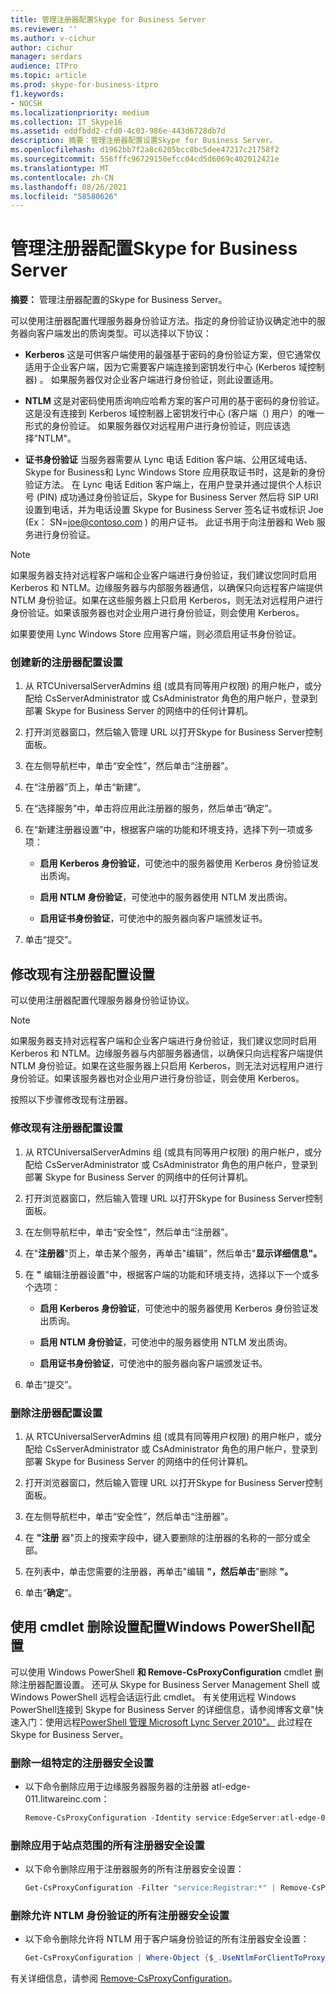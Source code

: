 ```yaml
---
title: 管理注册器配置Skype for Business Server
ms.reviewer: ''
ms.author: v-cichur
author: cichur
manager: serdars
audience: ITPro
ms.topic: article
ms.prod: skype-for-business-itpro
f1.keywords:
- NOCSH
ms.localizationpriority: medium
ms.collection: IT_Skype16
ms.assetid: eddfbdd2-cfd0-4c03-986e-443d6728db7d
description: 摘要：管理注册器配置设置Skype for Business Server。
ms.openlocfilehash: d1962bb7f2a8c6205bcc8bc5dee47217c21758f2
ms.sourcegitcommit: 556fffc96729150efcc04cd5d6069c402012421e
ms.translationtype: MT
ms.contentlocale: zh-CN
ms.lasthandoff: 08/26/2021
ms.locfileid: "58580626"
---
```

# <a name="manage-registrar-configuration-settings-in-skype-for-business-server"></a>管理注册器配置Skype for Business Server
 
**摘要：** 管理注册器配置的Skype for Business Server。
  
可以使用注册器配置代理服务器身份验证方法。指定的身份验证协议确定池中的服务器向客户端发出的质询类型。可以选择以下协议：
  
- **Kerberos** 这是可供客户端使用的最强基于密码的身份验证方案，但它通常仅适用于企业客户端，因为它需要客户端连接到密钥发行中心 (Kerberos 域控制器) 。 如果服务器仅对企业客户端进行身份验证，则此设置适用。
    
- **NTLM** 这是对密码使用质询响应哈希方案的客户可用的基于密码的身份验证。 这是没有连接到 Kerberos 域控制器上密钥发行中心 (客户端（) 用户）的唯一形式的身份验证。 如果服务器仅对远程用户进行身份验证，则应该选择"NTLM"。
    
- **证书身份验证** 当服务器需要从 Lync 电话 Edition 客户端、公用区域电话、Skype for Business和 Lync Windows Store 应用获取证书时，这是新的身份验证方法。 在 Lync 电话 Edition 客户端上，在用户登录并通过提供个人标识号 (PIN) 成功通过身份验证后，Skype for Business Server 然后将 SIP URI 设置到电话，并为电话设置 Skype for Business Server 签名证书或标识 Joe (Ex： SN=joe@contoso.com ) 的用户证书。 此证书用于向注册器和 Web 服务进行身份验证。
    
> [!NOTE]
> 如果服务器支持对远程客户端和企业客户端进行身份验证，我们建议您同时启用 Kerberos 和 NTLM。边缘服务器与内部服务器通信，以确保只向远程客户端提供 NTLM 身份验证。如果在这些服务器上只启用 Kerberos，则无法对远程用户进行身份验证。如果该服务器也对企业用户进行身份验证，则会使用 Kerberos。 
  
如果要使用 Lync Windows Store 应用客户端，则必须启用证书身份验证。
  
### <a name="to-create-new-registrar-configuration-settings"></a>创建新的注册器配置设置

1.  从 RTCUniversalServerAdmins 组 (或具有同等用户权限) 的用户帐户，或分配给 CsServerAdministrator 或 CsAdministrator 角色的用户帐户，登录到部署 Skype for Business Server 的网络中的任何计算机。
    
2. 打开浏览器窗口，然后输入管理 URL 以打开Skype for Business Server控制面板。  
    
3. 在左侧导航栏中，单击“安全性”，然后单击“注册器”。
    
4. 在“注册器”页上，单击“新建”。
    
5. 在“选择服务”中，单击将应用此注册器的服务，然后单击“确定”。
    
6. 在“新建注册器设置”中，根据客户端的功能和环境支持，选择下列一项或多项：
    
   - **启用 Kerberos 身份验证**，可使池中的服务器使用 Kerberos 身份验证发出质询。
    
   - **启用 NTLM 身份验证**，可使池中的服务器使用 NTLM 发出质询。
    
   - **启用证书身份验证**，可使池中的服务器向客户端颁发证书。
    
7. 单击“提交”。
    
## <a name="modify-existing-registrar-configuration-settings"></a>修改现有注册器配置设置

可以使用注册器配置代理服务器身份验证协议。 
  
> [!NOTE]
> 如果服务器支持对远程客户端和企业客户端进行身份验证，我们建议您同时启用 Kerberos 和 NTLM。边缘服务器与内部服务器通信，以确保只向远程客户端提供 NTLM 身份验证。如果在这些服务器上只启用 Kerberos，则无法对远程用户进行身份验证。如果该服务器也对企业用户进行身份验证，则会使用 Kerberos。 
  
按照以下步骤修改现有注册器。 
  
### <a name="to-modify-existing-registrar-configuration-settings"></a>修改现有注册器配置设置

1.  从 RTCUniversalServerAdmins 组 (或具有同等用户权限) 的用户帐户，或分配给 CsServerAdministrator 或 CsAdministrator 角色的用户帐户，登录到部署 Skype for Business Server 的网络中的任何计算机。
    
2. 打开浏览器窗口，然后输入管理 URL 以打开Skype for Business Server控制面板。  
    
3. 在左侧导航栏中，单击“安全性”，然后单击“注册器”。
    
4. 在"**注册器**"页上，单击某个服务，再单击"编辑"，然后单击"**显示详细信息"。**
    
5. 在 **"** 编辑注册器设置"中，根据客户端的功能和环境支持，选择以下一个或多个选项：
    
   - **启用 Kerberos 身份验证**，可使池中的服务器使用 Kerberos 身份验证发出质询。
    
   - **启用 NTLM 身份验证**，可使池中的服务器使用 NTLM 发出质询。
    
   - **启用证书身份验证**，可使池中的服务器向客户端颁发证书。
    
6. 单击“提交”。
    
### <a name="to-delete-registrar-configuration-settings"></a>删除注册器配置设置

1. 从 RTCUniversalServerAdmins 组 (或具有同等用户权限) 的用户帐户，或分配给 CsServerAdministrator 或 CsAdministrator 角色的用户帐户，登录到部署 Skype for Business Server 的网络中的任何计算机。
    
2. 打开浏览器窗口，然后输入管理 URL 以打开Skype for Business Server控制面板。 
    
3. 在左侧导航栏中，单击“安全性”，然后单击“注册器”。
    
4. 在 **"注册** 器"页上的搜索字段中，键入要删除的注册器的名称的一部分或全部。
    
5. 在列表中，单击您需要的注册器，再单击"编辑 **"，然后单击**"删除 **"。**
    
6. 单击“**确定**”。
    
## <a name="removing-registrar-configuration-settings-by-using-windows-powershell-cmdlets"></a>使用 cmdlet 删除设置配置Windows PowerShell配置

可以使用 Windows PowerShell **和 Remove-CsProxyConfiguration** cmdlet 删除注册器配置设置。 还可从 Skype for Business Server Management Shell 或 Windows PowerShell 远程会话运行此 cmdlet。 有关使用远程 Windows PowerShell连接到 Skype for Business Server 的详细信息，请参阅博客文章"快速入门：使用远程[PowerShell 管理 Microsoft Lync Server 2010"。](https://go.microsoft.com/fwlink/p/?linkId=255876) 此过程在Skype for Business Server。
  
### <a name="to-remove-a-specific-set-of-registrar-security-settings"></a>删除一组特定的注册器安全设置

- 以下命令删除应用于边缘服务器服务器的注册器 atl-edge-011.litwareinc.com：
    
  ```PowerShell
  Remove-CsProxyConfiguration -Identity service:EdgeServer:atl-edge-011.litwareinc.com
  ```

### <a name="to-remove-all-of-the-registrar-security-settings-applied-to-the-site-scope"></a>删除应用于站点范围的所有注册器安全设置

- 以下命令删除应用于注册器服务的所有注册器安全设置：
    
  ```PowerShell
  Get-CsProxyConfiguration -Filter "service:Registrar:*" | Remove-CsProxyConfiguration
  ```

### <a name="to-remove-all-of-the-registrar-security-settings-that-allow-ntlm-authentication"></a>删除允许 NTLM 身份验证的所有注册器安全设置

- 以下命令删除允许将 NTLM 用于客户端身份验证的所有注册器安全设置：
    
  ```PowerShell
  Get-CsProxyConfiguration | Where-Object {$_.UseNtlmForClientToProxyAuth -eq $True}| Remove-CsProxyConfiguration
  ```

有关详细信息，请参阅 [Remove-CsProxyConfiguration](/powershell/module/skype/remove-csproxyconfiguration?view=skype-ps)。
